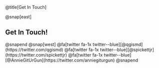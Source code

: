 @title[Get In Touch]

@snap[east]
<h2>Get In Touch!</h2>
@snapend
@snap[west]
@fa[twitter fa-1x twitter--blue][@qgismd](https://twitter.com/qgismd)
@fa[twitter fa-1x twitter--blue][@spickettjr](https://twitter.com/spickettjr)
@fa[twitter fa-1x twitter--blue][@AnnieGitUrGun](https://twitter.com/anniegiturgun)
@snapend